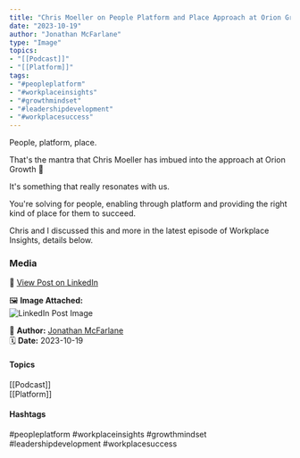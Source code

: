 ```yaml
---
title: "Chris Moeller on People Platform and Place Approach at Orion Growth"  
date: "2023-10-19"  
author: "Jonathan McFarlane"  
type: "Image"  
topics:  
- "[[Podcast]]"  
- "[[Platform]]"    
tags:  
- "#peopleplatform"  
- "#workplaceinsights"  
- "#growthmindset"  
- "#leadershipdevelopment"  
- "#workplacesuccess" 
---
```


 

People, platform, place.

That's the mantra that Chris Moeller has imbued into the approach at Orion Growth 🌱

It's something that really resonates with us.

You're solving for people, enabling through platform and providing the right kind of place for them to succeed.

Chris and I discussed this and more in the latest episode of Workplace Insights, details below.

### Media

🔗 [View Post on LinkedIn](https://www.linkedin.com/feed/update/urn:li:activity:7120567057959530497)  
  
🖼 **Image Attached:**  
![LinkedIn Post Image](https://media.licdn.com/dms/image/v2/D5622AQGnsIrvlaxQxg/feedshare-shrink_800/feedshare-shrink_800/0/1697585499503?e=1744848000&v=beta&t=tehWJ80IjAkx6M021yl13q9dny9ad7HfcYqFJoNL92c)  
  
👤 **Author:** [Jonathan McFarlane](https://www.linkedin.com/in/jonathanmcfarlane/)  
🗓️ **Date:** 2023-10-19

#### Topics

[[Podcast]]  
[[Platform]]  

#### Hashtags

#peopleplatform #workplaceinsights #growthmindset #leadershipdevelopment #workplacesuccess